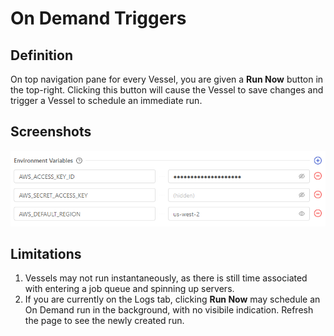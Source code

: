 # On Demand Triggers

## Definition

On top navigation pane for every Vessel, you are given a **Run Now** button in the top-right. Clicking this button will cause the Vessel to save changes and trigger a Vessel to schedule an immediate run.

## Screenshots

![Running your Vessel On Demand](../../../.gitbook/assets/image%20%2865%29.png)

## Limitations

1. Vessels may not run instantaneously, as there is still time associated with entering a job queue and spinning up servers.
2. If you are currently on the Logs tab, clicking **Run Now** may schedule an On Demand run in the background, with no visibile indication. Refresh the page to see the newly created run.

